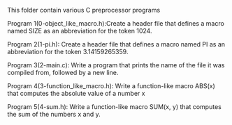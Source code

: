 This folder contain various C preprocessor programs

Program 1(0-object_like_macro.h):Create a header file that defines a macro named SIZE as an abbreviation for the token 1024.

Program 2(1-pi.h): Create a header file that defines a macro named PI as an abbreviation for the token 3.14159265359.

Program 3(2-main.c): Write a program that prints the name of the file it was compiled from, followed by a new line.

Program 4(3-function_like_macro.h): Write a function-like macro ABS(x) that computes the absolute value of a number x

Program 5(4-sum.h): Write a function-like macro SUM(x, y) that computes the sum of the numbers x and y.
